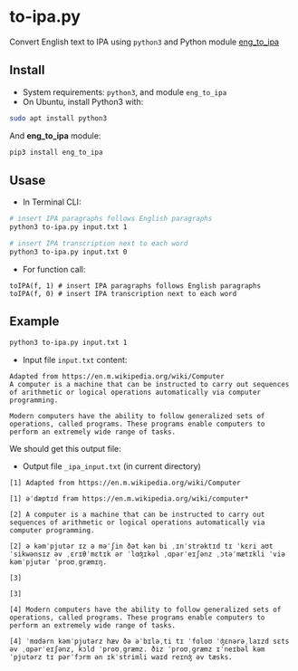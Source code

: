 # to-ipa.py

Convert English text to IPA using `python3` and Python module [eng_to_ipa](https://pypi.org/project/eng-to-ipa/)

## Install

+ System requirements: `python3`, and module `eng_to_ipa`
+ On Ubuntu, install Python3 with:

```bash
sudo apt install python3
```

And **eng_to_ipa** module:

```bash
pip3 install eng_to_ipa
```

## Usase

+ In Terminal CLI:

```bash
# insert IPA paragraphs follows English paragraphs
python3 to-ipa.py input.txt 1

# insert IPA transcription next to each word
python3 to-ipa.py input.txt 0
```

+ For function call: 

```python3
toIPA(f, 1) # insert IPA paragraphs follows English paragraphs
toIPA(f, 0) # insert IPA transcription next to each word
```

## Example

```bash
python3 to-ipa.py input.txt 1
```


+ Input file `input.txt` content:

```text
Adapted from https://en.m.wikipedia.org/wiki/Computer
A computer is a machine that can be instructed to carry out sequences of arithmetic or logical operations automatically via computer programming. 

Modern computers have the ability to follow generalized sets of operations, called programs. These programs enable computers to perform an extremely wide range of tasks.
```

We should get this output file:

+ Output file `_ipa_input.txt` (in current directory)

```text
[1] Adapted from https://en.m.wikipedia.org/wiki/Computer

[1] əˈdæptɪd frəm https://en.m.wikipedia.org/wiki/computer*

[2] A computer is a machine that can be instructed to carry out sequences of arithmetic or logical operations automatically via computer programming.

[2] ə kəmˈpjutər ɪz ə məˈʃin ðət kən bi ˌɪnˈstrəktɪd tɪ ˈkɛri aʊt ˈsikwənsɪz əv ˌɛrɪθˈmɛtɪk ər ˈlɑʤɪkəl ˌɑpərˈeɪʃənz ˌɔtəˈmætɪkli ˈviə kəmˈpjutər ˈproʊˌgræmɪŋ.

[3] 

[3] 

[4] Modern computers have the ability to follow generalized sets of operations, called programs. These programs enable computers to perform an extremely wide range of tasks.

[4] ˈmɑdərn kəmˈpjutərz hæv ðə əˈbɪləˌti tɪ ˈfɑloʊ ˈʤɛnərəˌlaɪzd sɛts əv ˌɑpərˈeɪʃənz, kɔld ˈproʊˌgræmz. ðiz ˈproʊˌgræmz ɪˈneɪbəl kəmˈpjutərz tɪ pərˈfɔrm ən ɪkˈstrimli waɪd reɪnʤ əv tæsks.
```